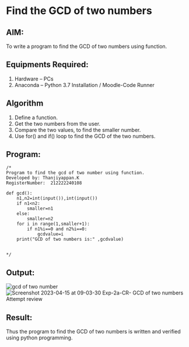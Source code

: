 # Find the GCD of two numbers

## AIM:
To write a program to find the GCD of two numbers using function.

## Equipments Required:
1. Hardware – PCs
2. Anaconda – Python 3.7 Installation / Moodle-Code Runner

## Algorithm
1. Define a function.
2. Get the two numbers from the user.
3. Compare the two values, to find the smaller number.
4. Use for() and if() loop to find the GCD of the two numbers.

## Program:
```
/*
Program to find the gcd of two number using function.
Developed by: Thanjiyappan.K
RegisterNumber:  212222240108

def gcd():
    n1,n2=int(input()),int(input())
    if n1<n2:
        smaller=n1
    else:
        smaller=n2
    for i in range(1,smaller+1):
        if n1%i==0 and n2%i==0:
            gcdvalue=i
    print("GCD of two numbers is:" ,gcdvalue)


*/
```

## Output:
![gcd of two number](gcd.png)
![Screenshot 2023-04-15 at 09-03-30 Exp-2a-CR- GCD of two numbers Attempt review](https://user-images.githubusercontent.com/118343461/232207198-182c39ab-16bc-485a-a8a3-5385753b0c2f.png)


## Result:
Thus the program to find the GCD of two numbers is written and verified using python programming.
